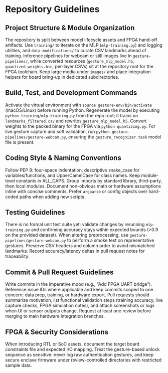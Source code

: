 # Repository Guidelines

## Project Structure & Module Organization
The repository is split between model lifecycle assets and FPGA hand-off artifacts. Use `training/` to iterate on the MLP (`mlp-training.py`) and logging utilities, and `data-modifications/` to curate CSV landmarks ahead of training. Inference pipelines for webcam or still images live in `gesture-pipelines/`, while converted resources (`gesture_mlp_model.h5`, `quantized_weights.bin`, per-layer CSVs) sit at the repository root for the FPGA toolchain. Keep large media under `images/` and place integration helpers for board bring-up in dedicated subdirectories.

## Build, Test, and Development Commands
Activate the virtual environment with `source gesture-env/bin/activate` (macOS/Linux) before running Python. Regenerate the model by executing `python training/mlp-training.py` from the repo root; it trains on `landmarks_filtered.csv` and rewrites `gesture_mlp_model.h5`. Convert weights to the packed binary for the FPGA via `python quantizing.py`. For live gesture capture and soft validation, run `python gesture-pipelines/gesture-webcam.py`, ensuring the `gesture_recognizer.task` model file is present.

## Coding Style & Naming Conventions
Follow PEP 8: four-space indentation, descriptive snake_case for variables/functions, and UpperCamelCase for class names. Keep module-level constants in ALL_CAPS. Group imports by standard library, third-party, then local modules. Document non-obvious math or hardware assumptions inline with concise comments. Prefer `argparse` or config objects over hard-coded paths when adding new scripts.

## Testing Guidelines
There is no formal unit test suite yet; validate changes by rerunning `mlp-training.py` and confirming accuracy stays within expected bounds (>0.9 on the provided dataset). When altering preprocessing, use `gesture-pipelines/gesture-webcam.py` to perform a smoke test on representative gestures. Preserve CSV headers and column order to avoid mismatched landmarks. Record accuracy/latency deltas in pull request notes for traceability.

## Commit & Pull Request Guidelines
Write commits in the imperative mood (e.g., “Add FPGA UART bridge”). Reference issue IDs where applicable and keep commits scoped to one concern: data prep, training, or hardware export. Pull requests should summarize motivation, list functional validation steps (training accuracy, live capture checks, FPGA simulation notes), and attach screenshots or logs when UI or sensor outputs change. Request at least one review before merging to main hardware integration branches.

## FPGA & Security Considerations
When introducing RTL or SoC assets, document the target board constraints file and expected I/O mapping. Treat the gesture-based unlock sequence as sensitive: never log raw authentication gestures, and keep secure enclave firmware under review-controlled directories with restricted sample data.

